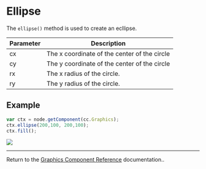 # Ellipse

The `ellipse()` method is used to create an ecllipse.

| Parameter | Description
| --------- | ----------- |
| cx | The x coordinate of the center of the circle |
| cy | The y coordinate of the center of the circle |
| rx | The x radius of the circle.|
| ry | The y radius of the circle.|

## Example

```javascript
var ctx = node.getComponent(cc.Graphics);
ctx.ellipse(200,100, 200,100);
ctx.fill();
```

<a href="graphics/ellipse.png"><img src="graphics/ellipse.png"></a>

<hr>

Return to the [Graphics Component Reference](../../components/graphics.md) documentation..
